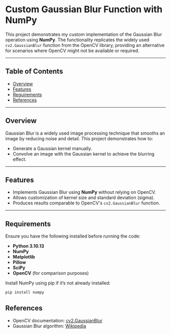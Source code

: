 # Custom Gaussian Blur Function with NumPy

This project demonstrates my custom implementation of the Gaussian Blur operation using **NumPy**. The functionality replicates the widely used `cv2.GaussianBlur` function from the OpenCV library, providing an alternative for scenarios where OpenCV might not be available or required.

---

## Table of Contents
- [Overview](#overview)
- [Features](#features)
- [Requirements](#requirements)
- [References](#references)

---

## Overview
Gaussian Blur is a widely used image processing technique that smooths an image by reducing noise and detail. This project demonstrates how to:
- Generate a Gaussian kernel manually.
- Convolve an image with the Gaussian kernel to achieve the blurring effect.

---

## Features
- Implements Gaussian Blur using **NumPy** without relying on OpenCV.
- Allows customization of kernel size and standard deviation (sigma).
- Produces results comparable to OpenCV's `cv2.GaussianBlur` function.

---

## Requirements
Ensure you have the following installed before running the code:

- **Python 3.10.13**
- **NumPy** 
- **Matplotlib**
- **Pillow**
- **SciPy**
- **OpenCV** (for comparison purposes)

Install NumPy using pip if it’s not already installed:
```bash
pip install numpy
```


## References
- OpenCV documentation: [cv2.GaussianBlur](https://docs.opencv.org/)
- Gaussian Blur algorithm: [Wikipedia](https://en.wikipedia.org/wiki/Gaussian_blur)
